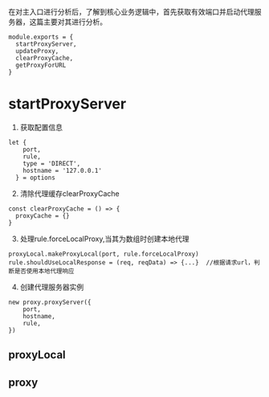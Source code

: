 在对主入口进行分析后，了解到核心业务逻辑中，首先获取有效端口并启动代理服务器，这篇主要对其进行分析。
```
module.exports = {
  startProxyServer,
  updateProxy,
  clearProxyCache,
  getProxyForURL
}
```
# startProxyServer
1. 获取配置信息
```
let {
    port,
    rule,
    type = 'DIRECT',
    hostname = '127.0.0.1'
  } = options
```
2. 清除代理缓存clearProxyCache
```
const clearProxyCache = () => {
  proxyCache = {}
}
```
3. 处理rule.forceLocalProxy,当其为数组时创建本地代理
```
proxyLocal.makeProxyLocal(port, rule.forceLocalProxy)
rule.shouldUseLocalResponse = (req, reqData) => {...}  //根据请求url，判断是否使用本地代理响应
```
4. 创建代理服务器实例
```
new proxy.proxyServer({
    port,
    hostname,
    rule,
})
```
## proxyLocal
## proxy
